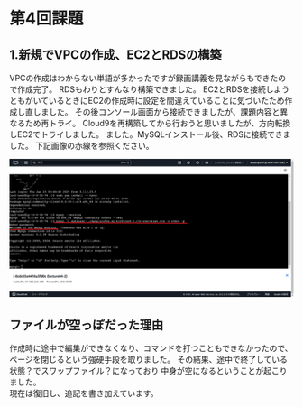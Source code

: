 # 第4回課題

## 1.新規でVPCの作成、EC2とRDSの構築
VPCの作成はわからない単語が多かったですが録画講義を見ながらもできたので作成完了。
RDSもわりとすんなり構築できました。
EC2とRDSを接続しようともがいているときにEC2の作成時に設定を間違えていることに気づいたため作成し直しました。
その後コンソール画面から接続できましたが、課題内容と異なるため再トライ。
Cloud9を再構築してから行おうと思いましたが、方向転換しEC2でトライしました。
ました。MySQLインストール後、RDSに接続できました。
下記画像の赤線を参照ください。

![EC2からRDSへの接続確認](images/4-1.png)



## ファイルが空っぽだった理由
作成時に途中で編集ができなくなり、コマンドを打つこともできなかったので、
ページを閉じるという強硬手段を取りました。
その結果、途中で終了している状態？でスワップファイル？になっており
中身が空になるということが起こりました。  
現在は復旧し、追記を書き加えています。

